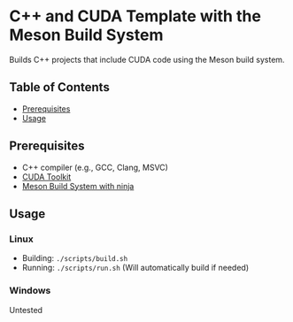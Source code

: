 # C++ and CUDA Template with the Meson Build System
Builds C++ projects that include CUDA code using the Meson build system.

## Table of Contents
- [Prerequisites](#prerequisites)
- [Usage](#usage)

## Prerequisites
- C++ compiler (e.g., GCC, Clang, MSVC)
- [CUDA Toolkit](https://developer.nvidia.com/cuda-downloads)
- [Meson Build System with ninja](https://mesonbuild.com/Quick-guide.html)

## Usage
### Linux
- Building: ```./scripts/build.sh```
- Running: ```./scripts/run.sh``` (Will automatically build if needed)
### Windows
Untested